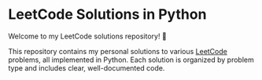 # LeetCode Solutions in Python

Welcome to my LeetCode solutions repository! 👋

This repository contains my personal solutions to various [LeetCode](https://leetcode.com/) problems, all implemented in Python. Each solution is organized by problem type and includes clear, well-documented code.
